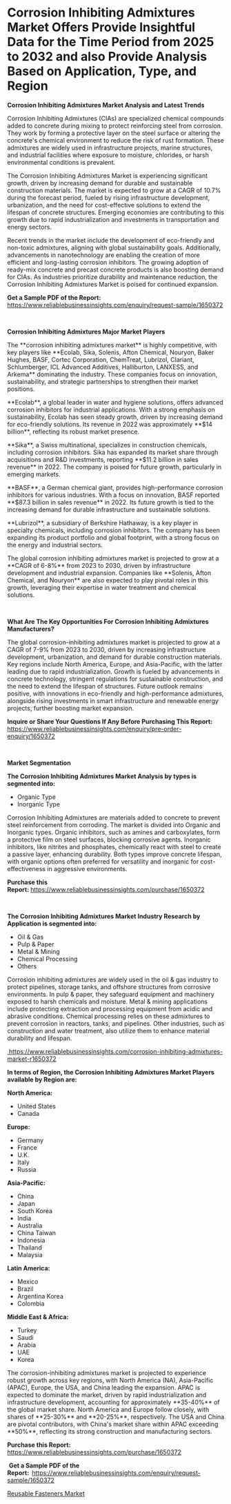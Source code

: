 <p><h1>Corrosion Inhibiting Admixtures Market Offers Provide Insightful Data for the Time Period from 2025 to 2032 and also Provide Analysis Based on Application, Type, and Region</h1></p><p><strong>Corrosion Inhibiting Admixtures Market Analysis and Latest Trends</strong></p>
<p><p>Corrosion Inhibiting Admixtures (CIAs) are specialized chemical compounds added to concrete during mixing to protect reinforcing steel from corrosion. They work by forming a protective layer on the steel surface or altering the concrete's chemical environment to reduce the risk of rust formation. These admixtures are widely used in infrastructure projects, marine structures, and industrial facilities where exposure to moisture, chlorides, or harsh environmental conditions is prevalent.</p><p>The Corrosion Inhibiting Admixtures Market is experiencing significant growth, driven by increasing demand for durable and sustainable construction materials. The market is expected to grow at a CAGR of 10.7% during the forecast period, fueled by rising infrastructure development, urbanization, and the need for cost-effective solutions to extend the lifespan of concrete structures. Emerging economies are contributing to this growth due to rapid industrialization and investments in transportation and energy sectors.</p><p>Recent trends in the market include the development of eco-friendly and non-toxic admixtures, aligning with global sustainability goals. Additionally, advancements in nanotechnology are enabling the creation of more efficient and long-lasting corrosion inhibitors. The growing adoption of ready-mix concrete and precast concrete products is also boosting demand for CIAs. As industries prioritize durability and maintenance reduction, the Corrosion Inhibiting Admixtures Market is poised for continued expansion.</p></p>
<p><strong>Get a Sample PDF of the Report:&nbsp;</strong> <a href="https://www.reliablebusinessinsights.com/enquiry/request-sample/1650372?utm_campaign=2227&utm_medium=2&utm_source=Github&utm_content=ia&utm_term=25012025&utm_id=corrosion-inhibiting-admixtures">https://www.reliablebusinessinsights.com/enquiry/request-sample/1650372</a></p>
<p>&nbsp;</p>
<p><strong>Corrosion Inhibiting Admixtures Major Market Players</strong></p>
<p><p>The **corrosion inhibiting admixtures market** is highly competitive, with key players like **Ecolab, Sika, Solenis, Afton Chemical, Nouryon, Baker Hughes, BASF, Cortec Corporation, ChemTreat, Lubrizol, Clariant, Schlumberger, ICL Advanced Additives, Halliburton, LANXESS, and Arkema** dominating the industry. These companies focus on innovation, sustainability, and strategic partnerships to strengthen their market positions.</p><p>**Ecolab**, a global leader in water and hygiene solutions, offers advanced corrosion inhibitors for industrial applications. With a strong emphasis on sustainability, Ecolab has seen steady growth, driven by increasing demand for eco-friendly solutions. Its revenue in 2022 was approximately **$14 billion**, reflecting its robust market presence.</p><p>**Sika**, a Swiss multinational, specializes in construction chemicals, including corrosion inhibitors. Sika has expanded its market share through acquisitions and R&D investments, reporting **$11.2 billion in sales revenue** in 2022. The company is poised for future growth, particularly in emerging markets.</p><p>**BASF**, a German chemical giant, provides high-performance corrosion inhibitors for various industries. With a focus on innovation, BASF reported **$87.3 billion in sales revenue** in 2022. Its future growth is tied to the increasing demand for durable infrastructure and sustainable solutions.</p><p>**Lubrizol**, a subsidiary of Berkshire Hathaway, is a key player in specialty chemicals, including corrosion inhibitors. The company has been expanding its product portfolio and global footprint, with a strong focus on the energy and industrial sectors.</p><p>The global corrosion inhibiting admixtures market is projected to grow at a **CAGR of 6-8%** from 2023 to 2030, driven by infrastructure development and industrial expansion. Companies like **Solenis, Afton Chemical, and Nouryon** are also expected to play pivotal roles in this growth, leveraging their expertise in water treatment and chemical solutions.</p></p>
<p>&nbsp;</p>
<p><strong>What Are The Key Opportunities For Corrosion Inhibiting Admixtures Manufacturers?</strong></p>
<p><p>The global corrosion-inhibiting admixtures market is projected to grow at a CAGR of 7-9% from 2023 to 2030, driven by increasing infrastructure development, urbanization, and demand for durable construction materials. Key regions include North America, Europe, and Asia-Pacific, with the latter leading due to rapid industrialization. Growth is fueled by advancements in concrete technology, stringent regulations for sustainable construction, and the need to extend the lifespan of structures. Future outlook remains positive, with innovations in eco-friendly and high-performance admixtures, alongside rising investments in smart infrastructure and renewable energy projects, further boosting market expansion.</p></p>
<p><strong>Inquire or Share Your Questions If Any Before Purchasing This Report:</strong> <a href="https://www.reliablebusinessinsights.com/enquiry/pre-order-enquiry/1650372?utm_campaign=2227&utm_medium=2&utm_source=Github&utm_content=ia&utm_term=25012025&utm_id=corrosion-inhibiting-admixtures">https://www.reliablebusinessinsights.com/enquiry/pre-order-enquiry/1650372</a></p>
<p>&nbsp;</p>
<p><strong>Market Segmentation</strong></p>
<p><strong>The Corrosion Inhibiting Admixtures Market Analysis by types is segmented into:</strong></p>
<p><ul><li>Organic Type</li><li>Inorganic Type</li></ul></p>
<p><p>Corrosion Inhibiting Admixtures are materials added to concrete to prevent steel reinforcement from corroding. The market is divided into Organic and Inorganic types. Organic inhibitors, such as amines and carboxylates, form a protective film on steel surfaces, blocking corrosive agents. Inorganic inhibitors, like nitrites and phosphates, chemically react with steel to create a passive layer, enhancing durability. Both types improve concrete lifespan, with organic options often preferred for versatility and inorganic for cost-effectiveness in aggressive environments.</p></p>
<p><strong>Purchase this Report:&nbsp;</strong><a href="https://www.reliablebusinessinsights.com/purchase/1650372?utm_campaign=2227&utm_medium=2&utm_source=Github&utm_content=ia&utm_term=25012025&utm_id=corrosion-inhibiting-admixtures">https://www.reliablebusinessinsights.com/purchase/1650372</a></p>
<p>&nbsp;</p>
<p><strong>The Corrosion Inhibiting Admixtures Market Industry Research by Application is segmented into:</strong></p>
<p><ul><li>Oil & Gas</li><li>Pulp & Paper</li><li>Metal & Mining</li><li>Chemical Processing</li><li>Others</li></ul></p>
<p><p>Corrosion inhibiting admixtures are widely used in the oil & gas industry to protect pipelines, storage tanks, and offshore structures from corrosive environments. In pulp & paper, they safeguard equipment and machinery exposed to harsh chemicals and moisture. Metal & mining applications include protecting extraction and processing equipment from acidic and abrasive conditions. Chemical processing relies on these admixtures to prevent corrosion in reactors, tanks, and pipelines. Other industries, such as construction and water treatment, also utilize them to enhance material durability and lifespan.</p></p>
<p><a href="https://www.reliablebusinessinsights.com/corrosion-inhibiting-admixtures-market-r1650372?utm_campaign=2227&utm_medium=2&utm_source=Github&utm_content=ia&utm_term=25012025&utm_id=corrosion-inhibiting-admixtures">&nbsp;https://www.reliablebusinessinsights.com/corrosion-inhibiting-admixtures-market-r1650372</a></p>
<p><strong>In terms of Region, the Corrosion Inhibiting Admixtures Market Players available by Region are:</strong></p>
<p>
    <p> <strong> North America: </strong>
        <ul>
            <li>United States</li>
            <li>Canada</li>
        </ul>
        </p> 
    <p> <strong> Europe: </strong>
        <ul>
            <li>Germany</li>
            <li>France</li>
            <li>U.K.</li>
            <li>Italy</li>
            <li>Russia</li>
        </ul>
        </p> 
    <p> <strong> Asia-Pacific: </strong>
        <ul>
            <li>China</li>
            <li>Japan</li>
            <li>South Korea</li>
            <li>India</li>
            <li>Australia</li>
            <li>China Taiwan</li>
            <li>Indonesia</li>
            <li>Thailand</li>
            <li>Malaysia</li>
        </ul>
        </p> 
    <p> <strong> Latin America: </strong>
        <ul>
            <li>Mexico</li>
            <li>Brazil</li>
            <li>Argentina Korea</li>
            <li>Colombia</li>
        </ul>
        </p> 
    <p> <strong> Middle East & Africa: </strong>
        <ul>
            <li>Turkey</li>
            <li>Saudi</li>
            <li>Arabia</li>
            <li>UAE</li>
            <li>Korea</li>
        </ul>
    </p>
    </p>
<p><p>The corrosion-inhibiting admixtures market is projected to experience robust growth across key regions, with North America (NA), Asia-Pacific (APAC), Europe, the USA, and China leading the expansion. APAC is expected to dominate the market, driven by rapid industrialization and infrastructure development, accounting for approximately **35-40%** of the global market share. North America and Europe follow closely, with shares of **25-30%** and **20-25%**, respectively. The USA and China are pivotal contributors, with China's market share within APAC exceeding **50%**, reflecting its strong construction and manufacturing sectors.</p></p>
<p><strong>Purchase this Report: </strong><a href="https://www.reliablebusinessinsights.com/purchase/1650372?utm_campaign=2227&utm_medium=2&utm_source=Github&utm_content=ia&utm_term=25012025&utm_id=corrosion-inhibiting-admixtures">https://www.reliablebusinessinsights.com/purchase/1650372</a></p>
<p>&nbsp;<strong>Get a Sample PDF of the Report:&nbsp;&nbsp;</strong><a href="https://www.reliablebusinessinsights.com/enquiry/request-sample/1650372?utm_campaign=2227&utm_medium=2&utm_source=Github&utm_content=ia&utm_term=25012025&utm_id=corrosion-inhibiting-admixtures">https://www.reliablebusinessinsights.com/enquiry/request-sample/1650372</a></p>
<p><strong></strong></p>
<p><p><a href="https://github.com/tona7vba/Market-Research-Report-List-1/blob/main/reusable-fasteners-market.md?utm_campaign=2227&utm_medium=2&utm_source=Github&utm_content=ia&utm_term=25012025&utm_id=corrosion-inhibiting-admixtures">Reusable Fasteners Market</a></p></p>